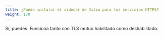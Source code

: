 ```yaml
---
title: ¿Puedo instalar el sidecar de Istio para los servicios HTTPS?
weight: 170
---
```


Sí, puedes. Funciona tanto con TLS mutuo habilitado como deshabilitado.
